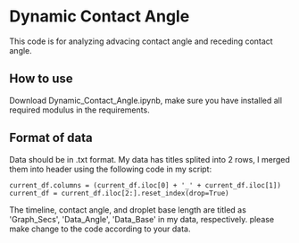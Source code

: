 # Dynamic Contact Angle
This code is for analyzing advacing contact angle and receding contact angle.

## How to use
Download Dynamic_Contact_Angle.ipynb, make sure you have installed all required modulus in the requirements.

## Format of data
Data should be in .txt format. My data has titles splited into 2 rows, I merged them into header using the following code in my script:

```
current_df.columns = (current_df.iloc[0] + '_' + current_df.iloc[1])
current_df = current_df.iloc[2:].reset_index(drop=True)
```

The timeline, contact angle, and droplet base length are titled as 'Graph_Secs', 'Data_Angle', 'Data_Base' in my data, respectively. please make change to the code according to your data.
